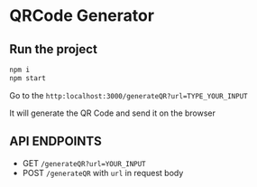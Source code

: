 # QRCode Generator

## Run the project

```bash
npm i
npm start
```

Go to the `http:localhost:3000/generateQR?url=TYPE_YOUR_INPUT`

It will generate the QR Code and send it on the browser

## API ENDPOINTS

- GET `/generateQR?url=YOUR_INPUT`
- POST `/generateQR` with `url` in request body
